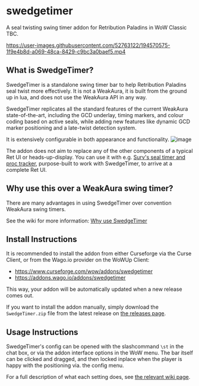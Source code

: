 # swedgetimer
A seal twisting swing timer addon for Retribution Paladins in WoW Classic TBC.



https://user-images.githubusercontent.com/52763122/194570575-1f9e4b8d-a069-48ca-8429-c9bc3a0baef5.mp4


## What is SwedgeTimer?

SwedgeTimer is a standalone swing timer bar to help Retribution Paladins seal twist more effectively.
It is not a WeakAura, it is built from the ground up in lua, and does not use the WeakAura API in any way.

SwedgeTimer replicates all the standard features of the current WeakAura state-of-the-art, including the GCD underlay, timing markers, and colour coding based on active seals, while adding new features like dynamic GCD marker positioning and a late-twist detection system.

It is extensively configurable in both appearance and functionality.
![image](https://user-images.githubusercontent.com/52763122/169720281-d694beda-bf6c-48bb-8816-0f05b18adf6f.png)

The addon does not aim to replace any of the other components of a typical Ret UI or heads-up-display.
You can use it with e.g. [Surv's seal timer and proc tracker](https://wago.io/zKo3ViLqJ), purpose-built to work with SwedgeTimer, to arrive at a complete Ret UI.

## Why use this over a WeakAura swing timer?

There are many advantages in using SwedgeTimer over convention WeakAura swing timers.

See the wiki for more information: [Why use SwedgeTimer](https://github.com/hypernormalisation/SwedgeTimer/wiki/Why-use-SwedgeTimer)

## Install Instructions

It is recommended to install the addon from either Curseforge via the Curse Client, or from the Wago.io provider on the WoWUp Client:

- https://www.curseforge.com/wow/addons/swedgetimer
- https://addons.wago.io/addons/swedgetimer

This way, your addon will be automatically updated when a new release comes out.

If you want to install the addon manually, simply download the `SwedgeTimer.zip` file from the latest release on [the releases page](https://github.com/hypernormalisation/SwedgeTimer/releases).

## Usage Instructions

SwedgeTimer's config can be opened with the slashcommand `\st` in the chat box, or via the addon interface options in the WoW menu.
The bar itself can be clicked and dragged, and then locked inplace when the player is happy with the positioning via. the config menu.

For a full description of what each setting does, see [the relevant wiki page](https://github.com/hypernormalisation/SwedgeTimer/wiki/Settings-Explained).

